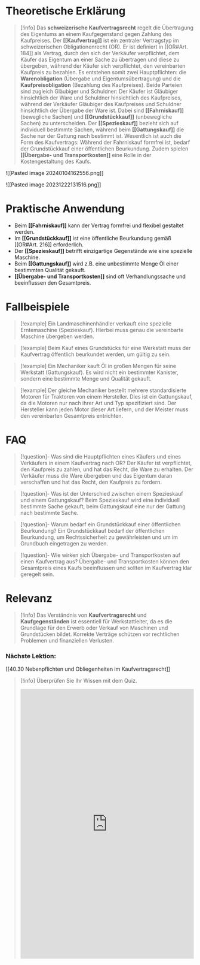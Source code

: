 # Theoretische Erklärung
>[!info] 
>Das **schweizerische Kaufvertragsrecht** regelt die Übertragung des Eigentums an einem Kaufgegenstand gegen Zahlung des Kaufpreises. 
>Der **[[Kaufvertrag]]** ist ein zentraler Vertragstyp im schweizerischen Obligationenrecht (OR). Er ist definiert in [[OR#Art. 184]] als Vertrag, durch den sich der Verkäufer verpflichtet, dem Käufer das Eigentum an einer Sache zu übertragen und diese zu übergeben, während der Käufer sich verpflichtet, den vereinbarten Kaufpreis zu bezahlen. Es entstehen somit zwei Hauptpflichten: die **Warenobligation** (Übergabe und Eigentumsübertragung) und die **Kaufpreisobligation** (Bezahlung des Kaufpreises). Beide Parteien sind zugleich Gläubiger und Schuldner: Der Käufer ist Gläubiger hinsichtlich der Ware und Schuldner hinsichtlich des Kaufpreises, während der Verkäufer Gläubiger des Kaufpreises und Schuldner hinsichtlich der Übergabe der Ware ist.
>Dabei sind **[[Fahrniskauf]]** (bewegliche Sachen) und **[[Grundstückkauf]]** (unbewegliche Sachen) zu unterscheiden. Der **[[Spezieskauf]]** bezieht sich auf individuell bestimmte Sachen, während beim **[[Gattungskauf]]** die Sache nur der Gattung nach bestimmt ist. Wesentlich ist auch die Form des Kaufvertrags: Während der Fahrniskauf formfrei ist, bedarf der Grundstückkauf einer öffentlichen Beurkundung. Zudem spielen **[[Übergabe- und Transportkosten]]** eine Rolle in der Kostengestaltung des Kaufs.

![[Pasted image 20240104162556.png]]


![[Pasted image 20231222131516.png]]
# Praktische Anwendung
- Beim **[[Fahrniskauf]]** kann der Vertrag formfrei und flexibel gestaltet werden.
- Im **[[Grundstückkauf]]** ist eine öffentliche Beurkundung gemäß [[OR#Art. 216]] erforderlich.
- Der **[[Spezieskauf]]** betrifft einzigartige Gegenstände wie eine spezielle Maschine.
- Beim **[[Gattungskauf]]** wird z.B. eine unbestimmte Menge Öl einer bestimmten Qualität gekauft.
- **[[Übergabe- und Transportkosten]]** sind oft Verhandlungssache und beeinflussen den Gesamtpreis.

# Fallbeispiele
>[!example] Ein Landmaschinenhändler verkauft eine spezielle Erntemaschine (Spezieskauf). Hierbei muss genau die vereinbarte Maschine übergeben werden.

>[!example] Beim Kauf eines Grundstücks für eine Werkstatt muss der Kaufvertrag öffentlich beurkundet werden, um gültig zu sein.

>[!example] Ein Mechaniker kauft Öl in großen Mengen für seine Werkstatt (Gattungskauf). Es wird nicht ein bestimmter Kanister, sondern eine bestimmte Menge und Qualität gekauft.

>[!example] Der gleiche Mechaniker bestellt mehrere standardisierte Motoren für Traktoren von einem Hersteller. Dies ist ein Gattungskauf, da die Motoren nur nach ihrer Art und Typ spezifiziert sind. Der Hersteller kann jeden Motor dieser Art liefern, und der Meister muss den vereinbarten Gesamtpreis entrichten.
# FAQ
>[!question]- Was sind die Hauptpflichten eines Käufers und eines Verkäufers in einem Kaufvertrag nach OR?
>Der Käufer ist verpflichtet, den Kaufpreis zu zahlen, und hat das Recht, die Ware zu erhalten. Der Verkäufer muss die Ware übergeben und das Eigentum daran verschaffen und hat das Recht, den Kaufpreis zu fordern.

>[!question]- Was ist der Unterschied zwischen einem Spezieskauf und einem Gattungskauf?
>Beim Spezieskauf wird eine individuell bestimmte Sache gekauft, beim Gattungskauf eine nur der Gattung nach bestimmte Sache.

>[!question]- Warum bedarf ein Grundstückkauf einer öffentlichen Beurkundung?
>Ein Grundstückkauf bedarf der öffentlichen Beurkundung, um Rechtssicherheit zu gewährleisten und um im Grundbuch eingetragen zu werden.

>[!question]- Wie wirken sich Übergabe- und Transportkosten auf einen Kaufvertrag aus?
>Übergabe- und Transportkosten können den Gesamtpreis eines Kaufs beeinflussen und sollten im Kaufvertrag klar geregelt sein.

# Relevanz
>[!info] 
>Das Verständnis von **Kaufvertragsrecht** und **Kaufgegenständen** ist essentiell für Werkstattleiter, da es die Grundlage für den Erwerb oder Verkauf von Maschinen und Grundstücken bildet. Korrekte Verträge schützen vor rechtlichen Problemen und finanziellen Verlusten.

### Nächste Lektion:
[[40.30 Nebenpflichten und Obliegenheiten im Kaufvertragsrecht]]

>[!info] Überprüfen Sie Ihr Wissen mit dem Quiz.
><iframe src="https://app.Lumi.education/api/v1/run/g-jg1y/embed" width="100%" height="720" frameborder="0" allowfullscreen="allowfullscreen" allow="geolocation *; microphone *; camera *; midi *; encrypted-media *"></iframe><script src="https://app.Lumi.education/api/v1/h5p/core/js/h5p-resizer.js" charset="UTF-8" />
